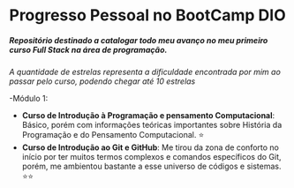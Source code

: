 # Progresso Pessoal no BootCamp DIO
##### Repositório destinado a catalogar todo meu avanço no meu primeiro curso Full Stack na área de programação. #####

_A quantidade de estrelas representa a dificuldade encontrada por mim ao passar pelo curso, podendo chegar até 10 estrelas_ 

-Módulo 1:

* **Curso de Introdução à Programação e pensamento Computacional**: Básico, porém com informações teóricas importantes sobre História da Programação e do Pensamento Computacional. :star:
* **Curso de Introdução ao Git e GitHub**: Me tirou da zona de conforto no início por ter muitos termos complexos e comandos específicos do Git, porém, me ambientou bastante a esse universo de códigos e sistemas. :star::star:
